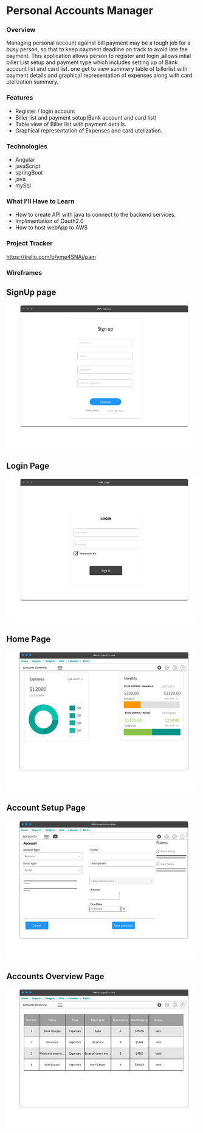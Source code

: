 # Personal Accounts Manager

### Overview
Managing personal account against bill payment may be a tough job for a busy person, so that to keep payment deadline on track to avoid late fee payment.
This application allows person to register and login ,allows intial biller List setup and payment type which includes setting up of Bank account list and card list.
one get to view summery table of billerlist with payment details and graphical representation of expenses along with card utelization summery.
### Features
* Register / login account
* Biller list and payment setup(Bank account and card list)
* Table view of Biller list with payment details.
* Graphical representation of Expenses and card utelization.
### Technologies
* Angular
* javaScript
* springBoot
* java
* mySql
### What I'll Have to Learn
* How to create API with java to connect to the backend services.
* Implimentation of Oauth2.0
* How to host webApp to AWS

### Project Tracker
https://trello.com/b/yme4SNAj/pam

### Wireframes
## SignUp page
![alt text][img1]

[img1]: https://github.com/lakshmisharath31/liftoff-assignments-pam/blob/master/P2-Project_Outline/SignUp-page.png "SignUp page"
 
## Login Page
![alt text][img2]

[img2]: https://github.com/lakshmisharath31/liftoff-assignments-pam/blob/master/P2-Project_Outline/Login.png "Login Page"
## Home Page
![alt text][img3]

[img3]: https://github.com/lakshmisharath31/liftoff-assignments-pam/blob/master/P2-Project_Outline/homePage.png "Home Page"
## Account Setup Page
![alt text][img4]

[img4]: https://github.com/lakshmisharath31/liftoff-assignments-pam/blob/master/P2-Project_Outline/AccountSetupPage.png "Account Setup Page"
## Accounts Overview Page
![alt text][img5]

[img5]: https://github.com/lakshmisharath31/liftoff-assignments-pam/blob/master/P2-Project_Outline/AccountsOverview.png "Accounts Overview Page"
